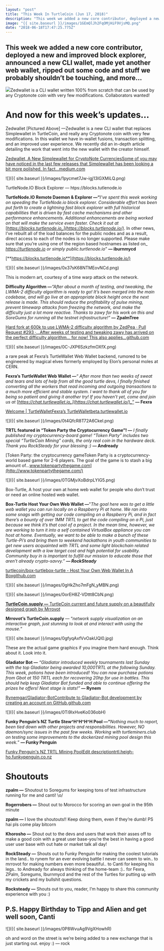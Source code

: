 ```yaml
---
layout: "post"
title: "This Week In TurtleCoin (Jun 17, 2018)"
description: "This week we added a new core contributor, deployed a new and improved block explorer, announced a new CLI wallet, made yet another web…"
image: "{{ site.baseurl }}/images/1GEmQlJh2FqOMjHiF9VjsMQ.png"
date: "2018-06-18T17:47:25.775Z"
---
```


## This week we added a new core contributor, deployed a new and improved block explorer, announced a new CLI wallet, made yet another web wallet, ripped out some code and stuff we probably shouldn’t be touching, and **more…**

![](https://miro.medium.com/max/3812/1*GEmQlJh2FqOMjHiF9VjsMQ.png)Zedwallet is a CLI wallet written 100% from scratch that can be used by any Cryptonote coin with very few modifications. Collaborators wanted!

# And now for this week’s updates…

Zedwallet \[Pictured Above\] —Zedwallet is a new CLI wallet that replaces Simplewallet in TurtleCoin, and really any Cryptonote coin with very few modifications. In this wallet we have in-wallet fusions, transaction splitting, and an improved user experience. We recently did an in-depth article detailing the work that went into the new wallet with the creator himself.

[Zedwallet, A New Simplewallet for CryptoNote CurrenciesSome of you may have noticed in the last few releases that Simplewallet has been looking a bit more polished. In fact…medium.com](https://medium.com/@turtlecoin/zedwallet-a-new-simplewallet-for-cryptonote-currencies-2c74c5fc1302)

![]({{ site.baseurl }}/images/1pycmet7Jw-igj13IGXMiLQ.png)

TurtleNode.IO Block Explorer — htps://blocks.tutlenode.io

**TurtleNode.IO Remote Daemon & Explorer —“**_I’ve spent this week working on speeding the TurtleNode.io block explorer. Considerable effort has been put forth to create a lightning fast block explorer with full historical capabilities that is driven by fast cache mechanisms and other performance enhancements. Additional enhancements are being worked on that will make the service even faster. Check it out at_ [_https://blocks.turtlenode.io_](https://blocks.turtlenode.io/)_. In other news, I’ve rebuilt all of the load balances for the public nodes and as a result, direct access to each of the nodes is no longer supported. Please make sure that you’re using one of the region based hostnames as listed on_ [_https://turtlenode.io_](https://turtlenode.io/) _or simply public.turtlenode.io_” **— iburnmycd**

[**https://blocks.turtlenode.io**](https://blocks.turtlenode.io/)

![]({{ site.baseurl }}/images/0x37sK68NTMEovNCd.png)

This is modern art, courtesy of a time warp attack on the network.

**Difficulty Algorithm —**_“After about a month of testing, and tweaking, the LWMA-2 difficulty algorithm is ready to go! It’s been merged into the main codebase, and will go live at an appropriate block height once the next release is made. This should reduce the profitability of pulse mining, prevent timewarp attacks from freezing the network, and make the difficulty just a lot more reactive. Thanks to zawy for his work on this and SoreGums for running all the testnet infrastructure!”_ **— ZpalmTree**

[Hard fork at 600k to use LWMA-2 difficulty algorithm by ZedPea · Pull Request #293 ·…After weeks of testing and tweaking zawy has arrived on the perfect difficulty algorithm... for now! This also applies…github.com](https://github.com/turtlecoin/turtlecoin/pull/293/files)

![]({{ site.baseurl }}/images/0C-JXP6SzkzfmOXfX.png)

a rare peak at Fexra’s TurtleWallet Web Wallet backend, rumored to be engineered by magical elves formerly employed by Elon’s personal moles at CERN.

**Fexra’s TurtleWallet Web Wallet —**_“ After more than two weeks of sweat and tears and lots of help from all the good turtle devs, I finally finished converting all the workers that read incoming and outgoing transactions to a much more efficient and stable system. I want to thank all of you for being so patient and giving it another try! If you haven’t yet, come and join us at_ [_https://chat.turtlewallet.io_](https://chat.turtlewallet.io/)_”_ **— Fexra**

[Welcome | TurtleWalletFexra’s TurtleWalletbeta.turtlewallet.io](https://beta.turtlewallet.io/)

![]({{ site.baseurl }}/images/0t4QfcR8T72A6Ckel.png)

**TRTL featured in “Token Party the Cryptocurrency Game”! —** _I finally published my cryptocurrency-board game! “Token Party” includes two special “TurtleCoin Mining” cards, the only real coin in the hardware deck. Thank you RockSteady for your blessing :)_ **— Andready**

[Token Party: the cryptocurrency gameToken Party is a cryptocurrency-world based game for 2-6 players. The goal of the game is to stash a big amount of…www.tokenpartythegame.com](http://www.tokenpartythegame.com/)

![]({{ site.baseurl }}/images/0TGMjvXoBdrpLYIG5.png)

Box-Turtle, A host your own at home web wallet for people who don’t trust or need an online hosted web wallet.

**Box-Turtle Host Your Own Web Wallet —**”_The goal here was to get a little web wallet you can run locally on a Raspberry Pi at home. We ran into some snags with getting our code compiling on a Raspberry Pi, and in fact there’s a bounty of over 1MM TRTL to get the code compiling on a Pi, just because we think it’s that cool of a project. In the mean time, however, we are working to turn it into a self contained VirtualBox appliance you can host at home. Eventually, we want to be able to make a bunch of these Turtle-Pi’s and bring them to weekend hackathons in youth communities to get new users acquainted with TRTL and some light blockchain related development with a low target cost and high potential for usability. Community buy in is important to fulfill our mission to educate those that aren’t already crypto-savvy.”_ **_— RockSteady_**

[turtlecoin/box-turtlebox-turtle - Host Your Own Web Wallet In A Boxgithub.com](https://github.com/turtlecoin/box-turtle)

![]({{ site.baseurl }}/images/0gHkZho7mFgN_yMBN.png)

![]({{ site.baseurl }}/images/0orEH8Z-VDttt8CbN.png)

[**TurtleCoin.supply —** TurtleCoin current and future supply on a beautifully designed graph by Mrrovot](http://turtlecoin.supply/)

**Mrrovot’s TurtleCoin.supply** — “_network supply visualization on an interactive graph, just stunning to look at and interact with using the mouse._”

![]({{ site.baseurl }}/images/0gfyqAxfVvOakUQI0.jpg)

These are the actual game graphics if you imagine them hard enough. Think about it. Look into it.

**Gladiator Bot —** _“Gladiator introduced weekly tournaments last Sunday with the top Gladiator being awarded 10,000TRTL at the following Sunday. This week, potions have been introduced! You can now purchase potions from Gbot at 150 TRTL each for recovering 20hp for use in battles. This should help keep Gladiator Bot funded and able to continue offering the prizes he offers! Next stage is stats!”_ **_—_ Rynem**

[Rynemgar/Gladiator-BotContribute to Gladiator-Bot development by creating an account on GitHub.github.com](https://github.com/rynemgar/gladiator-bot)

![]({{ site.baseurl }}/images/0Ti9IxHveKo036obH)

**Funky Penguin’s NZ Turtle Stew^H^H^H^H Pool —“**_Nothing much to report, been tied down with other projects and responsibilities. However, NO daemon/sync issues in the past few weeks. Working with turtleminers.club on testing some improvements to the dockerized mining pool design this week._” **— Funky Penguin**

[Funky Penguin's NZ TRTL Mining PoolEdit descriptiontrtl.heigh-ho.funkypenguin.co.nz](https://trtl.heigh-ho.funkypenguin.co.nz/)

# Shoutouts

**zpalm —** Shoutout to Soregums for keeping tons of test infrastructure running for me and canti! \\o/

**Rogerrobers —** Shout out to Morocco for scoring an own goal in the 95th minute

**zpalm —** I love the shoutouts!! Keep doing them, even if they’re dumb! PS hai pls come play bitcorn

**Khorosho —** Shout out to the devs and users that work their asses off to make a good coin with a great user base-you’re the best in having a good user user base with out hate or market talk all day!

**RockSteady —** Shouts out to Funky Penguin for making the coolest tutorials in the land.. to rynem for an ever evolving battle I never can seem to win.. to mrrovot for making numbers even more beautiful.. to Canti for keeping his legs.. to Andready for always thinking of the home-team :).. for Fexra, ZPalm, Soregums, Iburnmycd and the rest of the Turtles for putting up with my crickets and my bullshit questions.

**Rocksteady —** Shouts out to you, reader, I’m happy to share this community experience with you :)

## P.S. Happy Birthday to Tipp and Alien and get well soon, Canti

![]({{ site.baseurl }}/images/0P8WvuAg9VgXHowhR)

oh and word on the street is we’re being added to a new exchange that is just starting out. enjoy :) — rock
